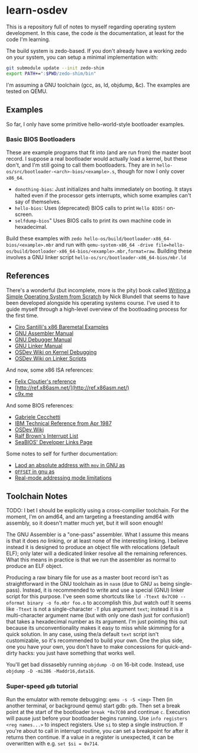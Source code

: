 # learn-osdev

This is a repository full of notes to myself regarding operating system development.
In this case, the code _is_ the documentation, at least for the code I'm learning.

The build system is zedo-based.
If you don't already have a working zedo on your system, you can setup a minimal implementation with:

```sh
git submodule update --init zedo-shim
export PATH+=":$PWD/zedo-shim/bin"
```

I'm assuming a GNU toolchain (gcc, as, ld, objdump, &c).
The examples are tested on QEMU.


## Examples

So far, I only have some primitive hello-world-style bootloader examples.

### Basic BIOS Bootloaders

These are example programs that fit into (and are run from) the master boot record.
I suppose a real bootloader would actually load a kernel, but these don't, and I'm still going to call them bootloaders.
They are in `hello-os/src/bootloader-<arch>-bios/<example>.s`, though for now I only cover `x86_64`.

  * `donothing-bios`: Just initializes and halts immediately on booting.
    It stays halted even if the processor gets interrupts, which some examples can't say of themselves.
  * `hello-bios`: Uses (deprecated) BIOS calls to print `Hello BIOS!` on-screen.
  * `selfdump-bios`" Uses BIOS calls to print its own machine code in hexadecimal.

Build these examples with
    `zedo hello-os/build/bootloader-x86_64-bios/<example>.mbr`
  and run with
    `qemu-system-x86_64 -drive file=hello-os/build/bootloader-x86_64-bios/<example>.mbr,format=raw`.
Building these involves a GNU linker script `hello-os/src/bootloader-x86_64-bios/mbr.ld`


## References

There's a wonderful (but incomplete, more is the pity) book called [Writing a Simple Operating System from Scratch](https://www.cs.bham.ac.uk/~exr/lectures/opsys/10_11/lectures/os-dev.pdf) by Nick Blundell that seems to have been developed alongside his operating systems course.
I've used it to guide myself through a high-level overview of the bootloading process for the first time.

  * [Ciro Santilli's x86 Baremetal Examples](https://github.com/cirosantilli/x86-bare-metal-examples)
  * [GNU Assembler Manual](https://sourceware.org/binutils/docs/as/)
  * [GNU Debugger Manual](https://sourceware.org/gdb/onlinedocs/gdb/index.html)
  * [GNU Linker Manual](https://sourceware.org/binutils/docs/ld/index.html)
  * [OSDev Wiki on Kernel Debugging](https://wiki.osdev.org/Kernel_Debugging)
  * [OSDev Wiki on Linker Scripts](https://wiki.osdev.org/Linker_Scripts)

And now, some x86 ISA references:

  * [Felix Cloutier's reference](https://www.felixcloutier.com/x86/)
  * [http://ref.x86asm.net/](http://ref.x86asm.net/)
  * [c9x.me](https://c9x.me/x86/index.html)

And some BIOS references:

  * [Gabriele Cecchetti](http://www.gabrielececchetti.it/Teaching/CalcolatoriElettronici/Docs/i8086_and_DOS_interrupts.pdf)
  * [IBM Technical Reference from Apr 1987](http://classiccomputers.info/down/IBM_PS2/documents/PS2_and_PC_BIOS_Interface_Technical_Reference_Apr87.pdf)
  * [OSDev Wiki](https://wiki.osdev.org/BIOS)
  * [Ralf Brown's Interrupt List](http://www.cs.cmu.edu/~ralf/files.html)
  * [SeaBIOS' Developer Links Page](https://www.seabios.org/Developer_links)

Some notes to self for further documentation:

  * [Laod an absolute address with `mov` in GNU as](https://stackoverflow.com/a/57212627)
  * [`OFFSET` in gnu as](https://stackoverflow.com/questions/1669662/what-does-offset-in-16-bit-assembly-code-mean)
  * [Real-mode addressing mode limitations](https://stackoverflow.com/a/34345858)

## Toolchain Notes

TODO: I bet I should be explicitly using a cross-compilier toolchain.
For the moment, I'm on amd64, and am targeting a freestanding amd64 with assembly, so it doesn't matter much yet, but it will soon enough!

The GNU Assembler is a "one-pass" assembler.
What I assume this means is that it does _no_ linking, or at least none of the interesting linking.
I believe instead it is designed to produce an object file with relocations (default ELF); only later will a dedicated linker resolve all the remaining references.
What this means in practice is that we run the assembler as normal to produce an ELF object.

Producing a raw binary file for use as a master boot record isn't as straightforward in the GNU toolchain as in `nasm` (due to GNU `as` being single-pass).
Instead, it is recommended to write and use a special (GNU) linker script for this purpose.
I've seen some shortcuts like `ld -Ttext 0x7C00 --oformat binary -o fo.mbr foo.o` to accomplish this ,but watch out!
It seems like `-Ttext` is not a single-character `-T` plus argument `text`; instead it is a multi-character argument name (but with only one dash just for confusion!) that takes a hexadecimal number as its argument.
I'm just pointing this out because its unconventionality makes it easy to miss while skimming for a quick solution.
In any case, using the/a default `text` script isn't customizable, so it's recommended to build your own.
One the plus side, one you have your own, you don't have to make concessions for quick-and-dirty hacks: you just have something that works well.

You'll get bad dissasebly running `objdump -D` on 16-bit code.
Instead, use `objdump -D -mi386 -Maddr16,data16`.

### Super-speed `gdb` tutorial

Run the emulator with remote debugging: `qemu -s -S <img>`
Then (in another terminal, or background qemu) start gdb: `gdb`.
Then set a break point at the start of the bootloader `break *0x7C00` and continue `c`.
Execution will pause just before your bootloader begins running.
Use `info registers <reg names...>` to inspect registers.
Use `si` to step a single instruction.
If you're about to call in interrupt routine, you can set a breakpoint for after it returns then continue.
If a value in a register is unexpected, it can be overwritten with e.g. `set $si = 0x714`.
